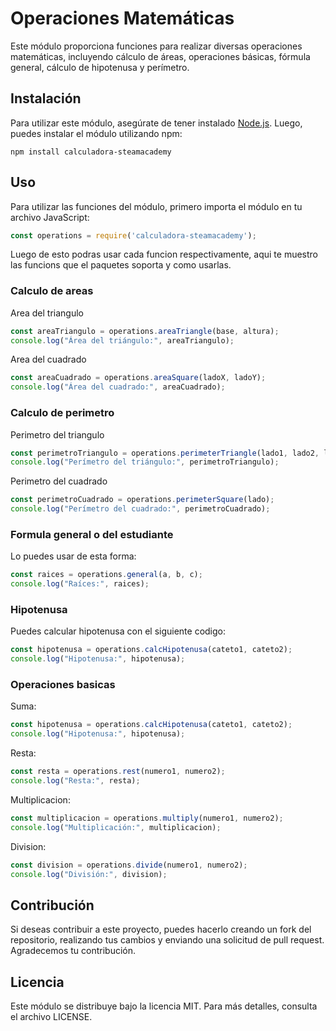 # Operaciones Matemáticas

Este módulo proporciona funciones para realizar diversas operaciones matemáticas, incluyendo cálculo de áreas, operaciones básicas, fórmula general, cálculo de hipotenusa y perímetro.

## Instalación

Para utilizar este módulo, asegúrate de tener instalado [Node.js](https://nodejs.org/). Luego, puedes instalar el módulo utilizando npm:

```shell
npm install calculadora-steamacademy

```
## Uso

Para utilizar las funciones del módulo, primero importa el módulo en tu archivo JavaScript:

```javascript
const operations = require('calculadora-steamacademy');
```

Luego de esto podras usar cada funcion respectivamente, aqui te muestro las funcions que el paquetes soporta y como usarlas.

### Calculo de areas


Area del triangulo


```javascript
const areaTriangulo = operations.areaTriangle(base, altura);
console.log("Área del triángulo:", areaTriangulo);
```


Area del cuadrado


```javascript
const areaCuadrado = operations.areaSquare(ladoX, ladoY);
console.log("Área del cuadrado:", areaCuadrado);
```

### Calculo de perimetro


Perimetro del triangulo


```javascript
const perimetroTriangulo = operations.perimeterTriangle(lado1, lado2, lado3);
console.log("Perímetro del triángulo:", perimetroTriangulo);
```

Perimetro del cuadrado


```javascript
const perimetroCuadrado = operations.perimeterSquare(lado);
console.log("Perímetro del cuadrado:", perimetroCuadrado);
```


### Formula general o del estudiante

Lo puedes usar de esta forma:


```javascript
const raices = operations.general(a, b, c);
console.log("Raíces:", raices);
```


### Hipotenusa


Puedes calcular hipotenusa con el siguiente codigo:

```javascript
const hipotenusa = operations.calcHipotenusa(cateto1, cateto2);
console.log("Hipotenusa:", hipotenusa);
```


### Operaciones basicas


Suma:

```javascript
const hipotenusa = operations.calcHipotenusa(cateto1, cateto2);
console.log("Hipotenusa:", hipotenusa);
```


Resta:


```javascript
const resta = operations.rest(numero1, numero2);
console.log("Resta:", resta);
```


Multiplicacion:


```javascript
const multiplicacion = operations.multiply(numero1, numero2);
console.log("Multiplicación:", multiplicacion);
```


Division:


```javascript
const division = operations.divide(numero1, numero2);
console.log("División:", division);
```

## Contribución


Si deseas contribuir a este proyecto, puedes hacerlo creando un fork del repositorio, realizando tus cambios y enviando una solicitud de pull request. Agradecemos tu contribución.


## Licencia


Este módulo se distribuye bajo la licencia MIT. Para más detalles, consulta el archivo LICENSE.
